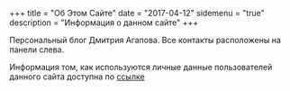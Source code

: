 +++
title = "Об Этом Сайте"
date = "2017-04-12"
sidemenu = "true"
description = "Информация о данном сайте"
+++

Персональный блог Дмитрия Агапова. Все контакты расположены на панели слева.

Информация том, как используются личные данные пользователей данного сайта доступна по [ссылке](/privacy_policy/)
